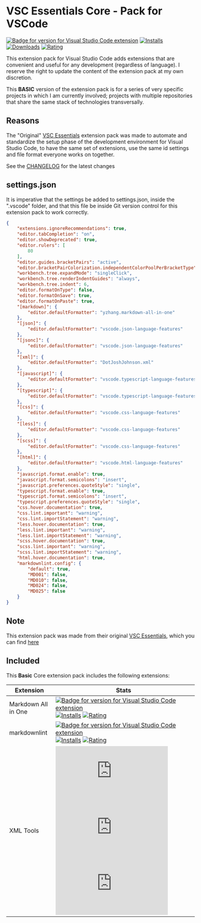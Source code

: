 # VSC Essentials Core - Pack for VSCode

[![Badge for version for Visual Studio Code extension](https://flat.badgen.net/vs-marketplace/v/Gydunhn.vsc-essentials-core?icon=visualstudio&color=blue)](https://marketplace.visualstudio.com/items?itemName=Gydunhn.vsc-essentials-core) [![Installs](https://flat.badgen.net/vs-marketplace/i/Gydunhn.vsc-essentials-core?color=blue)](https://marketplace.visualstudio.com/items?itemName=Gydunhn.vsc-essentials-core) [![Downloads](https://flat.badgen.net/vs-marketplace/d/Gydunhn.vsc-essentials-core?color=blue)](https://marketplace.visualstudio.com/items?itemName=Gydunhn.vsc-essentials-core) [![Rating](https://flat.badgen.net/vs-marketplace/rating/Gydunhn.vsc-essentials-core?color=blue)](https://marketplace.visualstudio.com/items?itemName=Gydunhn.vsc-essentials-core)

This extension pack for Visual Studio Code adds extensions that are convenient and useful for any development (regardless of language). I reserve the right to update the content of the extension pack at my own discretion.

This **BASIC** version of the extension pack is for a series of very specific projects in which I am currently involved; projects with multiple repositories that share the same stack of technologies transversally.

## Reasons

The "Original" [VSC Essentials] extension pack was made to automate and standardize the setup phase of the development environment for Visual Studio Code, to have the same set of extensions, use the same id settings and file format everyone works on together.

See the [CHANGELOG](https://github.com/Gydunhn/VSC-Essentials/blob/HEAD/CHANGELOG.md) for the latest changes

## **settings.json**

It is imperative that the settings be added to settings.json, inside the ".vscode" folder, and that this file be inside Git version control for this extension pack to work correctly.

``` json
{
    "extensions.ignoreRecommendations": true,
    "editor.tabCompletion": "on",
    "editor.showDeprecated": true,
    "editor.rulers": [
        80
    ],
    "editor.guides.bracketPairs": "active",
    "editor.bracketPairColorization.independentColorPoolPerBracketType": true,
    "workbench.tree.expandMode": "singleClick",
    "workbench.tree.renderIndentGuides": "always",
    "workbench.tree.indent": 6,
    "editor.formatOnType": false,
    "editor.formatOnSave": true,
    "editor.formatOnPaste": true,
    "[markdown]": {
        "editor.defaultFormatter": "yzhang.markdown-all-in-one"
    },
    "[json]": {
        "editor.defaultFormatter": "vscode.json-language-features"
    },
    "[jsonc]": {
        "editor.defaultFormatter": "vscode.json-language-features"
    },
    "[xml]": {
        "editor.defaultFormatter": "DotJoshJohnson.xml"
    },
    "[javascript]": {
        "editor.defaultFormatter": "vscode.typescript-language-features"
    },
    "[typescript]": {
        "editor.defaultFormatter": "vscode.typescript-language-features"
    },
    "[css]": {
        "editor.defaultFormatter": "vscode.css-language-features"
    },
    "[less]": {
        "editor.defaultFormatter": "vscode.css-language-features"
    },
    "[scss]": {
        "editor.defaultFormatter": "vscode.css-language-features"
    },
    "[html]": {
        "editor.defaultFormatter": "vscode.html-language-features"
    },
    "javascript.format.enable": true,
    "javascript.format.semicolons": "insert",
    "javascript.preferences.quoteStyle": "single",
    "typescript.format.enable": true,
    "typescript.format.semicolons": "insert",
    "typescript.preferences.quoteStyle": "single",
    "css.hover.documentation": true,
    "css.lint.important": "warning",
    "css.lint.importStatement": "warning",
    "less.hover.documentation": true,
    "less.lint.important": "warning",
    "less.lint.importStatement": "warning",
    "scss.hover.documentation": true,
    "scss.lint.important": "warning",
    "scss.lint.importStatement": "warning",
    "html.hover.documentation": true,
    "markdownlint.config": {
        "default": true,
        "MD001": false,
        "MD010": false,
        "MD024": false,
        "MD025": false
    }
}
```

## Note

This extension pack was made from their original [VSC Essentials], which you can find [here]

## Included

This **Basic** Core extension pack includes the following extensions:

| Extension           | Stats                                                                                                                                                                                                                                                                                                                                                                                                                                                                                                                                                                                                                            |
| ------------------- | -------------------------------------------------------------------------------------------------------------------------------------------------------------------------------------------------------------------------------------------------------------------------------------------------------------------------------------------------------------------------------------------------------------------------------------------------------------------------------------------------------------------------------------------------------------------------------------------------------------------------------- |
| Markdown All in One | [![Badge for version for Visual Studio Code extension](https://flat.badgen.net/vs-marketplace/v/yzhang.markdown-all-in-one?icon=visualstudio&color=blue)](https://marketplace.visualstudio.com/items?itemName=yzhang.markdown-all-in-one) [![Installs](https://flat.badgen.net/vs-marketplace/i/yzhang.markdown-all-in-one?color=blue)](https://marketplace.visualstudio.com/items?itemName=yzhang.markdown-all-in-one) [![Rating](https://flat.badgen.net/vs-marketplace/rating/yzhang.markdown-all-in-one?color=blue)](https://marketplace.visualstudio.com/items?itemName=yzhang.markdown-all-in-one)                         |
| markdownlint        | [![Badge for version for Visual Studio Code extension](https://flat.badgen.net/vs-marketplace/v/DavidAnson.vscode-markdownlint?icon=visualstudio&color=blue)](https://marketplace.visualstudio.com/items?itemName=DavidAnson.vscode-markdownlint) [![Installs](https://flat.badgen.net/vs-marketplace/i/DavidAnson.vscode-markdownlint?color=blue)](https://marketplace.visualstudio.com/items?itemName=DavidAnson.vscode-markdownlint) [![Rating](https://flat.badgen.net/vs-marketplace/rating/DavidAnson.vscode-markdownlint?color=blue)](https://marketplace.visualstudio.com/items?itemName=DavidAnson.vscode-markdownlint) |
| XML Tools           | [![Badge for version for Visual Studio Code extension](https://flat.badgen.net/vs-marketplace/v/DotJoshJohnson.xml?icon=visualstudio&color=blue)](https://marketplace.visualstudio.com/items?itemName=DotJoshJohnson.xml) [![Installs](https://flat.badgen.net/vs-marketplace/i/DotJoshJohnson.xml?color=blue)](https://marketplace.visualstudio.com/items?itemName=DotJoshJohnson.xml) [![Rating](https://flat.badgen.net/vs-marketplace/rating/DotJoshJohnson.xml?color=blue)](https://marketplace.visualstudio.com/items?itemName=DotJoshJohnson.xml)                                                                         |

[vsc essentials]: https://marketplace.visualstudio.com/items?itemName=Gydunhn.vsc-essentials
[here]: https://marketplace.visualstudio.com/items?itemName=Gydunhn.vsc-essentials